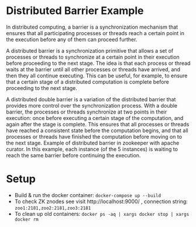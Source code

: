 

# Distributed Barrier Example
In distributed computing, a barrier is a synchronization mechanism that ensures that all participating processes or threads reach a certain point in the execution before any of them can proceed further.

A distributed barrier is a synchronization primitive that allows a set of processes or threads to synchronize at a certain point in their execution before proceeding to the next stage. The idea is that each process or thread waits at the barrier until all other processes or threads have arrived, and then they all continue executing. This can be useful, for example, to ensure that a certain stage of a distributed computation is complete before proceeding to the next stage.

A distributed double barrier is a variation of the distributed barrier that provides more control over the synchronization process. With a double barrier, the processes or threads synchronize at two points in their execution: once before executing a certain stage of the computation, and again after the stage is complete. This ensures that all processes or threads have reached a consistent state before the computation begins, and that all processes or threads have finished the computation before moving on to the next stage.
Example of distributed barrier in zookeeper with apache curator. In this example, each instance (of the 5 instances) is waiting to reach the same barrier before continuing the execution.

# Setup
- Build & run the docker container:
  ```docker-compose up --build```
- To check ZK znodes see visit http://localhost:9000/ , connection string: `zoo1:2181,zoo2:2181,zoo3:2181`
- To clean up old containers: ``docker ps -aq | xargs docker stop | xargs docker rm``

